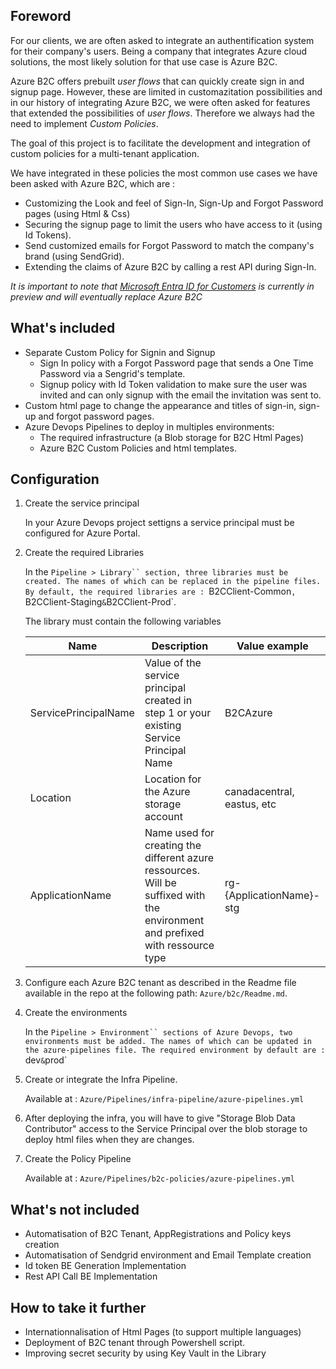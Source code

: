 ## Foreword
For our clients, we are often asked to integrate an authentification system for their company's users. Being a company that integrates Azure cloud solutions, the most likely solution for that use case is Azure B2C.

Azure B2C offers prebuilt _user flows_ that can quickly create sign in and signup page. However, these are limited in customazitation possibilities and in our history of integrating Azure B2C, we were often asked for features that extended the possibilities of _user flows_. Therefore we always had the need to implement _Custom Policies_. 

The goal of this project is to facilitate the development and integration of custom policies for a multi-tenant application.  

We have integrated in these policies the most common use cases we have been asked with Azure B2C, which are :
- Customizing the Look and feel of Sign-In, Sign-Up and Forgot Password pages (using Html & Css)
- Securing the signup page to limit the users who have access to it (using Id Tokens).
- Send customized emails for Forgot Password to match the company's brand (using SendGrid).
- Extending the claims of Azure B2C by calling a rest API during Sign-In.

*It is important to note that [Microsoft Entra ID for Customers](https://learn.microsoft.com/en-us/entra/external-id/customers/overview-customers-ciam) is currently in preview and will eventually replace Azure B2C*

## What's included
- Separate Custom Policy for Signin and Signup
    - Sign In policy with a Forgot Password page that sends a One Time Password via a Sengrid's template.
    - Signup policy with Id Token validation to make sure the user was invited and can only signup with the email the invitation was sent to.
- Custom html page to change the appearance and titles of sign-in, sign-up and forgot password pages. 
- Azure Devops Pipelines to deploy in multiples environments:
    - The required infrastructure (a Blob storage for B2C Html Pages)
    - Azure B2C Custom Policies and html templates. 
## Configuration 
1. Create the service principal
    
    In your Azure Devops project settigns a service principal must be configured for Azure Portal.
1. Create the required Libraries
    
    In the `Pipeline > Library`` section, three libraries must be created. The names of which can be replaced in the pipeline files.
    By default, the required libraries are : `B2CClient-Common`, `B2CClient-Staging` & `B2CClient-Prod`.

    The library must contain the following variables
    
    | Name | Description | Value example |
    | ----- | -----| -------|
    | ServicePrincipalName | Value of the service principal created in step 1 or your existing Service Principal Name | B2CAzure
    | Location | Location for the Azure storage account | canadacentral, eastus, etc
    | ApplicationName | Name used for creating the different azure ressources. Will be suffixed with the environment and prefixed with ressource type | rg-{ApplicationName}-stg

1. Configure each Azure B2C tenant as described in the Readme file available in the repo at the following path: `Azure/b2c/Readme.md`.
1. Create the environments

    In the `Pipeline > Environment`` sections of Azure Devops, two environments must be added. The names of which can be updated in the azure-pipelines file.
    The required environment by default are : `dev` & `prod`

1. Create or integrate the Infra Pipeline.
   
   Available at :  `Azure/Pipelines/infra-pipeline/azure-pipelines.yml`
1. After deploying the infra, you will have to give "Storage Blob Data Contributor" access to the Service Principal over the blob storage to deploy html files when they are changes.

1. Create the Policy Pipeline 
   
   Available at :  `Azure/Pipelines/b2c-policies/azure-pipelines.yml`

## What's not included
- Automatisation of B2C Tenant, AppRegistrations and Policy keys creation
- Automatisation of Sendgrid environment and Email Template creation
- Id token BE Generation Implementation
- Rest API Call BE Implementation

## How to take it further
- Internationnalisation of Html Pages (to support multiple languages)
- Deployment of B2C tenant through Powershell script.
- Improving secret security by using Key Vault in the Library